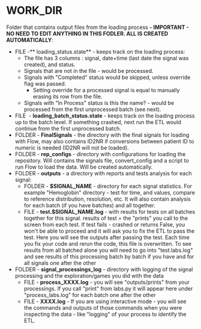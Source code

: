# WORK_DIR
Folder that contains output files from the loading process **- IMPORTANT - NO NEED TO EDIT ANYTHING IN THIS FODLER. ALL IS CREATED AUTOMATICALLY**:
- FILE -** loading_status.state** - keeps track on the loading process:
  - The file has 3 columns : signal, date+time (last date the signal was created), and status.
  - Signals that are not in the file - would be processed. 
  - Signals with "Completed" status would be skipped, unless override flag was passed. 
    - Setting override for a processed signal is equal to manually erasing its row from the file.
  - Signals with "In Process" status is this the name? - would be processed from the first unprocessed batch (see next).
- FILE  - **loading_batch_status.state** - keeps track on the loading process up to the batch level. If something crashed, next run the ETL would continue from the first unprocessed batch. 
- FOLDER - **FinalSignals** - the directory with the final signals for loading with Flow, may also contains ID2NR if conversions between patient ID to numeric is needed (ID2NR will not be loaded). 
- FOLDER - **rep_configs** - directory with configurations for loading the repository. Will contains the signals file, convert_config and a script to run Flow to load the data. Will be created automatically.
- FOLDER - **outputs** - a directory with reports and tests analysis for each signal:
  - FOLDER - **$SIGNAL_NAME** - directory for each signal statistics. For example "Hemoglobin" directory - test for time, and values, compare to reference distribution, resolution, etc. It will also contain analysis for each batch (if you have batches) and all together.
  - FILE - **test.$SIGNAL_NAME.log** - with results for tests on all batches together for this signal. results of test = the "prints" you call to the screen from each test. If test fails - crashed or returns False, you won't be able to proceed and it will ask you to fix the ETL to pass the test. Here you will see the outputs after passing the test. Each time you fix your code and rerun the code, this file is overwritten. To see results from all batched alone you will need to go into "test.labs.log" and see results of this processing batch by batch if you have and for all signals one after the other
- FOLDER - **signal_processings_log** - directory with logging of the signal processing and the exploration/games you did with the data 
  - FILE - **process_XXXX.log** - you will see "outputs/prints" from your processings. If you call "print" from labs.py it will appear here under "process_labs.log" for each batch one after the other
  - FILE - **XXXX.log** - If you are using interactive mode - you will see the commands and outputs of those commands when you were inspecting the data - like "logging" of your process to identify the ETL.
